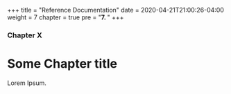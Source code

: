 +++
title = "Reference Documentation"
date = 2020-04-21T21:00:26-04:00
weight = 7
chapter = true
pre = "<b>7. </b>"
+++

### Chapter X

# Some Chapter title

Lorem Ipsum.